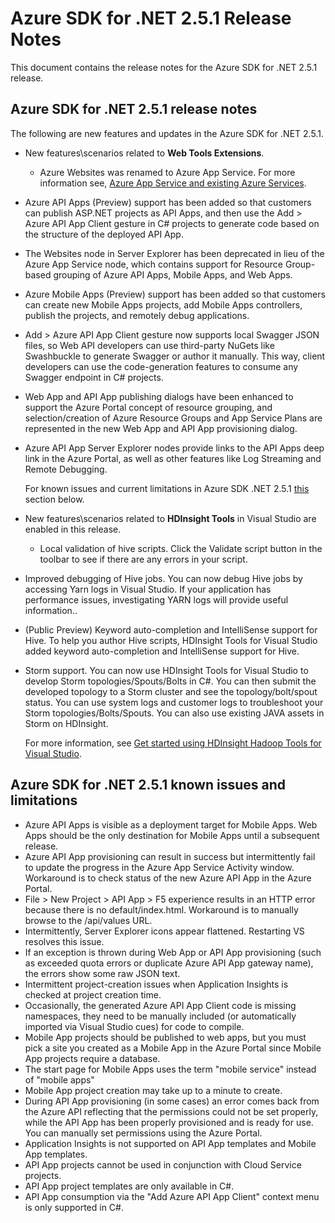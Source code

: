 <properties 
   pageTitle="Azure SDK for .NET 2.5.1 Release Notes" 
   description="Azure SDK for .NET 2.5.1 Release Notes" 
   services="app-service" 
   documentationCenter=".net,nodejs,java" 
   authors="Juliako" 
   manager="dwrede" 
   editor=""/>

<tags
   ms.service="app-service"
   ms.devlang="multiple"
   ms.topic="article"
   ms.tgt_pltfrm="na"
   ms.workload="integration" 
   ms.date="01/03/2016"
   ms.author="juliako"/>


# Azure SDK for .NET 2.5.1 Release Notes
This document contains the release notes for the Azure SDK for .NET 2.5.1 release. 

## Azure SDK for .NET 2.5.1 release notes
The following are new features and updates in the Azure SDK for .NET 2.5.1.

* New features\scenarios related to **Web Tools Extensions**. 

  * Azure Websites was renamed to Azure App Service. For more information see, [Azure App Service and existing Azure Services](app-service-changes-existing-services.md).
* Azure API Apps (Preview) support has been added so that customers can publish ASP.NET projects as API Apps, and then use the Add > Azure API App Client gesture in C# projects to generate code based on the structure of the deployed API App. 
* The Websites node in Server Explorer has been deprecated in lieu of the Azure App Service node, which contains support for Resource Group-based grouping of Azure API Apps, Mobile Apps, and Web Apps.
* Azure Mobile Apps (Preview) support has been added so that customers can create new Mobile Apps projects, add Mobile Apps controllers, publish the projects, and remotely debug applications.
* Add > Azure API App Client gesture now supports local Swagger JSON files, so Web API developers can use third-party NuGets like Swashbuckle to generate Swagger or author it manually. This way, client developers can use the code-generation features to consume any Swagger endpoint in C# projects. 
* Web App and API App publishing dialogs have been enhanced to support the Azure Portal concept of resource grouping, and selection/creation of Azure Resource Groups and App Service Plans are represented in the new Web App and API App provisioning dialog. 
* Azure API App Server Explorer nodes provide links to the API Apps deep link in the Azure Portal, as well as other features like Log Streaming and Remote Debugging.

  For known issues and current limitations in Azure SDK .NET 2.5.1 [this](app-service-release-notes.md#known_issues_2_5_1) section below.



* New features\scenarios related to **HDInsight Tools** in Visual Studio are enabled in this release. 

  * Local validation of hive scripts. Click the Validate script button in the toolbar to see if there are any errors in your script. 
* Improved debugging of Hive jobs. You can now debug Hive jobs by accessing Yarn logs in Visual Studio. If your application has performance issues, investigating YARN logs will provide useful information..
* (Public Preview) Keyword auto-completion and IntelliSense support for Hive. To help you author Hive scripts, HDInsight Tools for Visual Studio added keyword auto-completion and IntelliSense support for Hive.
* Storm support. You can now use HDInsight Tools for Visual Studio to develop Storm topologies/Spouts/Bolts in C#. You can then submit the developed topology to a Storm cluster and see the topology/bolt/spout status. You can use system logs and customer logs to troubleshoot your Storm topologies/Bolts/Spouts. You can also use existing JAVA assets in Storm on HDInsight.

  For more information, see [Get started using HDInsight Hadoop Tools for Visual Studio](hdinsight-hadoop-visual-studio-tools-get-started.md).



## <a id="known_issues_2_5_1"></a>Azure SDK for .NET 2.5.1 known issues and limitations
* Azure API Apps is visible as a deployment target for Mobile Apps. Web Apps should be the only destination for Mobile Apps until a subsequent release. 
* Azure API App provisioning can result in success but intermittently fail to update the progress in the Azure App Service Activity window. Workaround is to check status of the new Azure API App in the Azure Portal. 
* File > New Project > API App > F5 experience results in an HTTP error because there is no default/index.html. Workaround is to manually browse to the /api/values URL. 
* Intermittently, Server Explorer icons appear flattened. Restarting VS resolves this issue. 
* If an exception is thrown during Web App or API App provisioning (such as exceeded quota errors or duplicate Azure API App gateway name), the errors show some raw JSON text. 
* Intermittent project-creation issues when Application Insights is checked at project creation time.
* Occasionally, the generated Azure API App Client code is missing namespaces, they need to be manually included (or automatically imported via Visual Studio cues) for code to compile. 
* Mobile App projects should be published to web apps, but you must pick a site you created as a Mobile App in the Azure Portal since Mobile App projects require a database. 
* The start page for Mobile Apps uses the term "mobile service" instead of "mobile apps" 
* Mobile App project creation may take up to a minute to create. 
* During API App provisioning (in some cases) an error comes back from the Azure API reflecting that the permissions could not be set properly, while the API App has been properly provisioned and is ready for use. You can manually set permissions using the Azure Portal.
* Application Insights is not supported on API App templates and Mobile App templates.
* API App projects cannot be used in conjunction with Cloud Service projects.
* API App project templates are only available in C#.
* API App consumption via the "Add Azure API App Client" context menu is only supported in C#.

